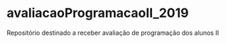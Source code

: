 # avaliacaoProgramacaoII_2019
Repositório destinado a receber avaliação de programação dos alunos II
